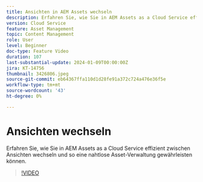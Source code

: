 ```yaml
---
title: Ansichten in AEM Assets wechseln
description: Erfahren Sie, wie Sie in AEM Assets as a Cloud Service effizient zwischen Ansichten wechseln und so eine nahtlose Asset-Verwaltung gewährleisten können.
version: Cloud Service
feature: Asset Management
topic: Content Management
role: User
level: Beginner
doc-type: Feature Video
duration: 107
last-substantial-update: 2024-01-09T00:00:00Z
jira: KT-14756
thumbnail: 3426806.jpeg
source-git-commit: eb64367ffa110d1d28fe91a372c724a476e36f5e
workflow-type: tm+mt
source-wordcount: '43'
ht-degree: 0%

---
```



# Ansichten wechseln

Erfahren Sie, wie Sie in AEM Assets as a Cloud Service effizient zwischen Ansichten wechseln und so eine nahtlose Asset-Verwaltung gewährleisten können.

>[!VIDEO](https://video.tv.adobe.com/v/3426806/?learn=on)
